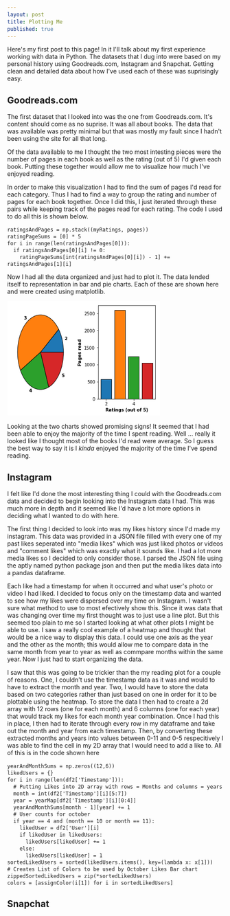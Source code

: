 ```yaml
---
layout: post
title: Plotting Me
published: true
---
```


Here's my first post to this page! In it I'll talk about my first experience working with data in Python. The datasets that I dug into were based on my personal history using Goodreads.com, Instagram and Snapchat. Getting clean and detailed data about how I've used each of these was suprisingly easy. 

## Goodreads.com
The first dataset that I looked into was the one from Goodreads.com. It's content should come as no suprise. It was all about books. The data that was available was pretty minimal but that was mostly my fault since I hadn't been using the site for all that long. 

Of the data available to me I thought the two most intesting pieces were the number of pages in each book as well as the rating (out of 5) I'd given each book. Putting these together would allow me to visualize how much I've enjoyed reading. 

In order to make this visualization I had to find the sum of pages I'd read for each category. Thus I had to find a way to group the rating and number of pages for each book together. Once I did this, I just iterated through these pairs while keeping track of the pages read for each rating. The code I used to do all this is shown below.

```
ratingsAndPages = np.stack((myRatings, pages))
ratingPageSums = [0] * 5
for i in range(len(ratingsAndPages[0])):
  if ratingsAndPages[0][i] != 0:
    ratingPageSums[int(ratingsAndPages[0][i]) - 1] += ratingsAndPages[1][i] 
```

Now I had all the data organized and just had to plot it. The data lended itself to representation in bar and pie charts. Each of these are shown here and were created using matplotlib.

![Bar chart and pie chart of pages read by rating](/images/GoodreadsPlotsWithoutTitle.png)

Looking at the two charts showed promising signs! It seemed that I had been able to enjoy the majority of the time I spent reading. Well ... really it looked like I thought most of the books I'd read were average. So I guess the best way to say it is I *kinda* enjoyed the majority of the time I've spend reading.

## Instagram

I felt like I'd done the most interesting thing I could with the Goodreads.com data and decided to begin looking into the Instagram data I had. This was much more in depth and it seemed like I'd have a lot more options in deciding what I wanted to do with here. 

The first thing I decided to look into was my likes history since I'd made my instagram. This data was provided in a JSON file filled with every one of my past likes seperated into "media likes" which was just liked photos or videos and "comment likes" which was exactly what it sounds like. I had a lot more media likes so I decided to only consider those. I parsed the JSON file using the aptly named python package json and then put the media likes data into a pandas dataframe. 

Each like had a timestamp for when it occurred and what user's photo or video I had liked. I decided to focus only on the timestamp data and wanted to see how my likes were dispersed over my time on Instagram. I wasn't sure what method to use to most efectively show this. Since it was data that was changing over time my first thought was to just use a line plot. But this seemed too plain to me so I started looking at what other plots I might be able to use. I saw a really cool example of a heatmap and thought that would be a nice way to display this data. I could use one axis as the year and the other as the month; this would allow me to compare data in the same month from year to year as well as commpare months within the same year. Now I just had to start organizing the data. 

I saw that this was going to be trickier than the my reading plot for a couple of reasons. One, I couldn't use the timestamp data as it was and would to have to extract the month and year. Two, I would have to store the data based on two categories rather than just based on one in order for it to be plottable using the heatmap. To store the data I then had to create a 2d array with 12 rows (one for each month) and 6 columns (one for each year) that would track my likes for each month year combination. Once I had this in place, I then had to iterate through every row in my dataframe and take out the month and year from each timestamp. Then, by converting these extracted months and years into values between 0-11 and 0-5 respecitively I was able to find the cell in my 2D array that I would need to add a like to. All of this is in the code shown here 

```
yearAndMonthSums = np.zeros((12,6))
likedUsers = {}
for i in range(len(df2['Timestamp'])):
  # Putting Likes into 2D array with rows = Months and columns = years
  month = int(df2['Timestamp'][i][5:7])
  year = yearMap[df2['Timestamp'][i][0:4]]
  yearAndMonthSums[month - 1][year] += 1 
  # User counts for october
  if year == 4 and (month == 10 or month == 11):
    likedUser = df2['User'][i]
    if likedUser in likedUsers:
      likedUsers[likedUser] += 1
    else: 
      likedUsers[likedUser] = 1
sortedLikedUsers = sorted(likedUsers.items(), key=(lambda x: x[1]))
# Creates List of Colors to be used by October Likes Bar chart
zippedSortedLikedUsers = zip(*sortedLikedUsers)
colors = [assignColor(i[1]) for i in sortedLikedUsers]
```


## Snapchat
